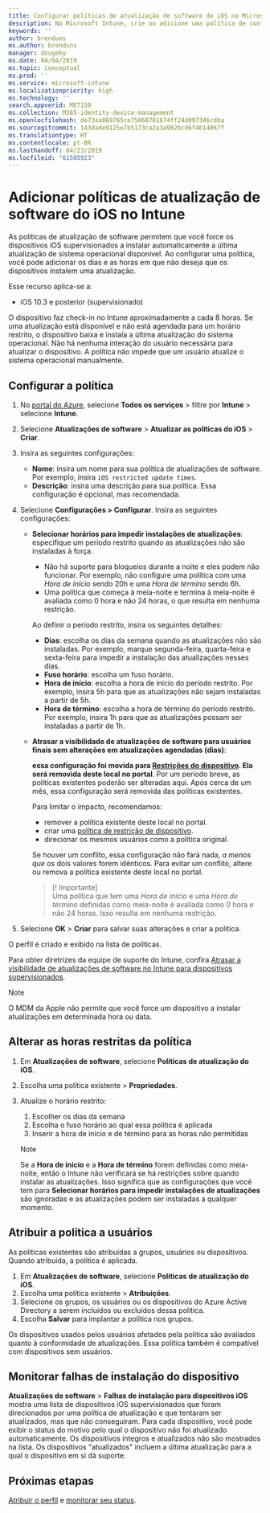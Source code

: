 ```yaml
---
title: Configurar políticas de atualização de software do iOS no Microsoft Intune – Azure | Microsoft Docs
description: No Microsoft Intune, crie ou adicione uma política de configuração para restringir quando as atualizações de software são instaladas automaticamente em dispositivos iOS gerenciados ou supervisionados pelo Intune. Você pode escolher a data e a hora em que as atualizações não são instaladas. Você também pode atribuir essa política a grupos, usuários ou dispositivos e verificar se há falhas de instalação.
keywords: ''
author: brenduns
ms.author: brenduns
manager: dougeby
ms.date: 04/04/2019
ms.topic: conceptual
ms.prod: ''
ms.service: microsoft-intune
ms.localizationpriority: high
ms.technology: ''
search.appverid: MET150
ms.collection: M365-identity-device-management
ms.openlocfilehash: de73aa069765ce75068781674ff24d097346cdba
ms.sourcegitcommit: 143dade9125e7b5173ca2a3a902bcd6f4b14067f
ms.translationtype: HT
ms.contentlocale: pt-BR
ms.lasthandoff: 04/23/2019
ms.locfileid: "61505923"
---
```

# <a name="add-ios-software-update-policies-in-intune"></a>Adicionar políticas de atualização de software do iOS no Intune

As políticas de atualização de software permitem que você force os dispositivos iOS supervisionados a instalar automaticamente a última atualização de sistema operacional disponível. Ao configurar uma política, você pode adicionar os dias e as horas em que não deseja que os dispositivos instalem uma atualização. 

Esse recurso aplica-se a:

- iOS 10.3 e posterior (supervisionado)

O dispositivo faz check-in no Intune aproximadamente a cada 8 horas. Se uma atualização está disponível e não está agendada para um horário restrito, o dispositivo baixa e instala a última atualização do sistema operacional. Não há nenhuma interação do usuário necessária para atualizar o dispositivo. A política não impede que um usuário atualize o sistema operacional manualmente.

## <a name="configure-the-policy"></a>Configurar a política

1. No [portal do Azure](https://portal.azure.com), selecione **Todos os serviços** > filtre por **Intune** > selecione **Intune**.
2. Selecione **Atualizações de software** > **Atualizar as políticas do iOS** > **Criar**.
3. Insira as seguintes configurações:

    - **Nome**: insira um nome para sua política de atualizações de software. Por exemplo, insira `iOS restricted update times`.
    - **Descrição**: insira uma descrição para sua política. Essa configuração é opcional, mas recomendada.

4. Selecione **Configurações > Configurar**. Insira as seguintes configurações:

    - **Selecionar horários para impedir instalações de atualizações**: especifique um período restrito quando as atualizações não são instaladas à força. 
      - Não há suporte para bloqueios durante a noite e eles podem não funcionar. Por exemplo, não configure uma política com uma *Hora de início* sendo 20h e uma *Hora de término* sendo 6h.
      - Uma política que começa à meia-noite e termina à meia-noite é avaliada como 0 hora e não 24 horas, o que resulta em nenhuma restrição.

      Ao definir o período restrito, insira os seguintes detalhes:

      - **Dias**: escolha os dias da semana quando as atualizações não são instaladas. Por exemplo, marque segunda-feira, quarta-feira e sexta-feira para impedir a instalação das atualizações nesses dias.
      - **Fuso horário**: escolha um fuso horário.
      - **Hora de início**: escolha a hora de início do período restrito. Por exemplo, insira 5h para que as atualizações não sejam instaladas a partir de 5h.
      - **Hora de término**: escolha a hora de término do período restrito. Por exemplo, insira 1h para que as atualizações possam ser instaladas a partir de 1h.

    - **Atrasar a visibilidade de atualizações de software para usuários finais sem alterações em atualizações agendadas (dias)**: 

      **essa configuração foi movida para [Restrições do dispositivo](device-restrictions-ios.md#general). Ela será removida deste local no portal**. Por um período breve, as políticas existentes poderão ser alteradas aqui. Após cerca de um mês, essa configuração será removida das políticas existentes.

      Para limitar o impacto, recomendamos:
        - remover a política existente deste local no portal.
        - criar uma [política de restrição de dispositivo](device-restrictions-ios.md#general).
        - direcionar os mesmos usuários como a política original.

      Se houver um conflito, essa configuração não fará nada, *a menos que* os dois valores forem idênticos. Para evitar um conflito, altere ou remova a política existente deste local no portal.
      > [! Importante]  
      > Uma política que tem uma *Hora de início* e uma *Hora de término* definidas como meia-noite é avaliada como 0 hora e não 24 horas. Isso resulta em nenhuma restrição.  

5. Selecione **OK** > **Criar** para salvar suas alterações e criar a política.

O perfil é criado e exibido na lista de políticas.

Para obter diretrizes da equipe de suporte do Intune, confira [Atrasar a visibilidade de atualizações de software no Intune para dispositivos supervisionados](https://techcommunity.microsoft.com/t5/Intune-Customer-Success/Delaying-visibility-of-software-updates-in-Intune-for-supervised/ba-p/345753).

> [!NOTE]
> O MDM da Apple não permite que você force um dispositivo a instalar atualizações em determinada hora ou data.

## <a name="change-the-restricted-times-for-the-policy"></a>Alterar as horas restritas da política

1. Em **Atualizações de software**, selecione **Políticas de atualização do iOS**.
2. Escolha uma política existente > **Propriedades**.
3. Atualize o horário restrito:

    1. Escolher os dias da semana
    2. Escolha o fuso horário ao qual essa política é aplicada
    3. Inserir a hora de início e de término para as horas não permitidas

    > [!NOTE]
    > Se a **Hora de início** e a **Hora de término** forem definidas como meia-noite, então o Intune não verificará se há restrições sobre quando instalar as atualizações. Isso significa que as configurações que você tem para **Selecionar horários para impedir instalações de atualizações** são ignoradas e as atualizações podem ser instaladas a qualquer momento.  

## <a name="assign-the-policy-to-users"></a>Atribuir a política a usuários

As políticas existentes são atribuídas a grupos, usuários ou dispositivos. Quando atribuída, a política é aplicada.

1. Em **Atualizações de software**, selecione **Políticas de atualização do iOS**.
2. Escolha uma política existente > **Atribuições**. 
3. Selecione os grupos, os usuários ou os dispositivos do Azure Active Directory a serem incluídos ou excluídos dessa política.
4. Escolha **Salvar** para implantar a política nos grupos.

Os dispositivos usados pelos usuários afetados pela política são avaliados quanto à conformidade de atualizações. Essa política também é compatível com dispositivos sem usuários.

## <a name="monitor-device-installation-failures"></a>Monitorar falhas de instalação do dispositivo
<!-- 1352223 -->
**Atualizações de software** > **Falhas de instalação para dispositivos iOS** mostra uma lista de dispositivos iOS supervisionados que foram direcionados por uma política de atualização e que tentaram ser atualizados, mas que não conseguiram. Para cada dispositivo, você pode exibir o status do motivo pelo qual o dispositivo não foi atualizado automaticamente. Os dispositivos íntegros e atualizados não são mostrados na lista. Os dispositivos "atualizados" incluem a última atualização para a qual o dispositivo em si dá suporte.

## <a name="next-steps"></a>Próximas etapas

[Atribuir o perfil](device-profile-assign.md) e [monitorar seu status](device-profile-monitor.md).
